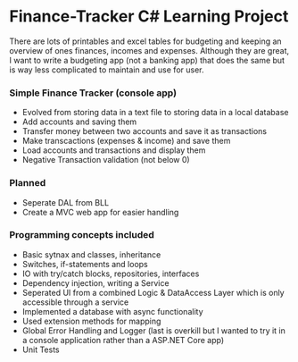 # Finance-Tracker C# Learning Project

There are lots of printables and excel tables for budgeting and keeping an overview of ones finances, incomes and expenses.
Although they are great, I want to write a budgeting app (not a banking app) that does the same but is way less complicated to maintain and use for user.

### Simple Finance Tracker (console app)
* Evolved from storing data in a text file to storing data in a local database
* Add accounts and saving them
* Transfer money between two accounts and save it as transactions 
* Make transcactions (expenses & income) and save them
* Load accounts and transactions and display them
* Negative Transaction validation (not below 0)

### Planned
* Seperate DAL from BLL
* Create a MVC web app for easier handling


### Programming concepts included 
* Basic sytnax and classes, inheritance
* Switches, if-statements and loops
* IO with try/catch blocks, repositories, interfaces
* Dependency injection, writing a Service
* Seperated UI from a combined Logic & DataAccess Layer which is only accessible through a service
* Implemented a database with async functionality
* Used extension methods for mapping
* Global Error Handling and Logger (last is overkill but I wanted to try it in a console application rather than a ASP.NET Core app)
* Unit Tests
